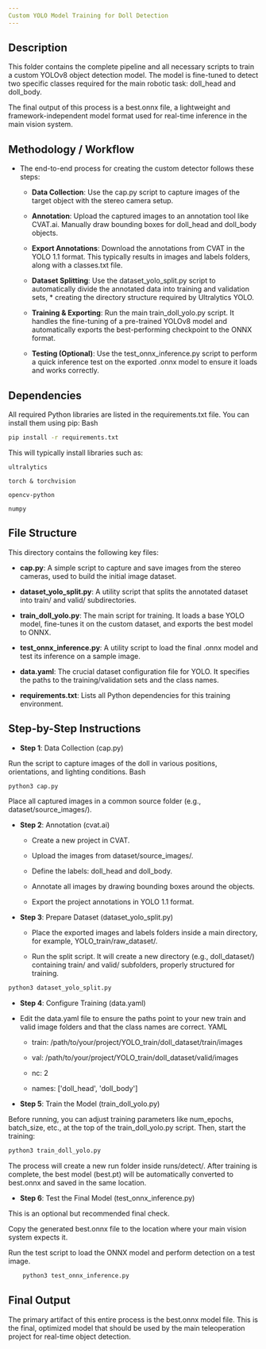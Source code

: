 ```yaml
---
Custom YOLO Model Training for Doll Detection
---
```

## Description

This folder contains the complete pipeline and all necessary scripts to train a custom YOLOv8 object detection model. The model is fine-tuned to detect two specific classes required for the main robotic task: doll_head and doll_body.

The final output of this process is a best.onnx file, a lightweight and framework-independent model format used for real-time inference in the main vision system.

## Methodology / Workflow

* The end-to-end process for creating the custom detector follows these steps:

    * **Data Collection**: Use the cap.py script to capture images of the target object with the stereo camera setup.

    * **Annotation**: Upload the captured images to an annotation tool like CVAT.ai. Manually draw bounding boxes for doll_head and doll_body objects.

    * **Export Annotations**: Download the annotations from CVAT in the YOLO 1.1 format. This typically results in images and labels folders, along with a classes.txt file.

    * **Dataset Splitting**: Use the dataset_yolo_split.py script to automatically divide the annotated data into training and validation sets, * creating the directory structure required by Ultralytics YOLO.

    * **Training & Exporting**: Run the main train_doll_yolo.py script. It handles the fine-tuning of a pre-trained YOLOv8 model and automatically exports the best-performing checkpoint to the ONNX format.

    * **Testing (Optional)**: Use the test_onnx_inference.py script to perform a quick inference test on the exported .onnx model to ensure it loads and works correctly.

## Dependencies

All required Python libraries are listed in the requirements.txt file. You can install them using pip:
Bash
```sh
pip install -r requirements.txt
```
This will typically install libraries such as:

    ultralytics

    torch & torchvision

    opencv-python

    numpy

## File Structure

This directory contains the following key files:

* **cap.py**: A simple script to capture and save images from the stereo cameras, used to build the initial image dataset.

* **dataset_yolo_split.py**: A utility script that splits the annotated dataset into train/ and valid/ subdirectories.

* **train_doll_yolo.py**: The main script for training. It loads a base YOLO model, fine-tunes it on the custom dataset, and exports the best model to ONNX.

* **test_onnx_inference.py**: A utility script to load the final .onnx model and test its inference on a sample image.

* **data.yaml**: The crucial dataset configuration file for YOLO. It specifies the paths to the training/validation sets and the class names.

* **requirements.txt**: Lists all Python dependencies for this training environment.

## Step-by-Step Instructions

* **Step 1**: Data Collection (cap.py)

Run the script to capture images of the doll in various positions, orientations, and lighting conditions.
Bash
```sh
python3 cap.py
```
Place all captured images in a common source folder (e.g., dataset/source_images/).

* **Step 2**: Annotation (cvat.ai)

    * Create a new project in CVAT.

    * Upload the images from dataset/source_images/.

    * Define the labels: doll_head and doll_body.

    * Annotate all images by drawing bounding boxes around the objects.

    * Export the project annotations in YOLO 1.1 format.

* **Step 3**: Prepare Dataset (dataset_yolo_split.py)

    * Place the exported images and labels folders inside a main directory, for example, YOLO_train/raw_dataset/.

    * Run the split script. It will create a new directory (e.g., doll_dataset/) containing train/ and valid/ subfolders, properly structured for training.
```sh
python3 dataset_yolo_split.py
```
* **Step 4**: Configure Training (data.yaml)

* Edit the data.yaml file to ensure the paths point to your new train and valid image folders and that the class names are correct.
    YAML
    * train: /path/to/your/project/YOLO_train/doll_dataset/train/images
    * val: /path/to/your/project/YOLO_train/doll_dataset/valid/images

    * nc: 2
    * names: ['doll_head', 'doll_body']

* **Step 5**: Train the Model (train_doll_yolo.py)

Before running, you can adjust training parameters like num_epochs, batch_size, etc., at the top of the train_doll_yolo.py script. Then, start the training:
```sh
python3 train_doll_yolo.py
```
The process will create a new run folder inside runs/detect/. 
After training is complete, the best model (best.pt) will be automatically converted to best.onnx and saved in the same location.

* **Step 6**: Test the Final Model (test_onnx_inference.py)

This is an optional but recommended final check.

Copy the generated best.onnx file to the location where your main vision system expects it.

Run the test script to load the ONNX model and perform detection on a test image.
```sh
    python3 test_onnx_inference.py
``` 
## Final Output

The primary artifact of this entire process is the best.onnx model file. This is the final, optimized model that should be used by the main teleoperation project for real-time object detection.